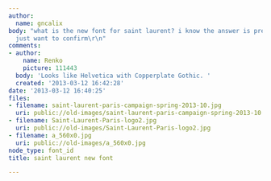 ```yaml
---
author:
  name: gncalix
body: "what is the new font for saint laurent? i know the answer is pretty basic but
  just want to confirm\r\n"
comments:
- author:
    name: Renko
    picture: 111443
  body: 'Looks like Helvetica with Copperplate Gothic. '
  created: '2013-03-12 16:42:28'
date: '2013-03-12 16:40:25'
files:
- filename: saint-laurent-paris-campaign-spring-2013-10.jpg
  uri: public://old-images/saint-laurent-paris-campaign-spring-2013-10.jpg
- filename: Saint-Laurent-Paris-logo2.jpg
  uri: public://old-images/Saint-Laurent-Paris-logo2.jpg
- filename: a_560x0.jpg
  uri: public://old-images/a_560x0.jpg
node_type: font_id
title: saint laurent new font

---
```

